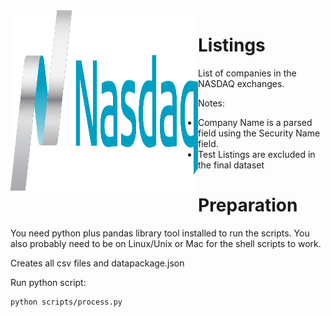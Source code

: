 <img align="left" alt="SVG" src="https://github.com/arishma108/Nasdaq-Listings/blob/main/nasdaq1.svg?raw=true" width="300" height="300" />

<p>

# Listings
List of companies in the NASDAQ exchanges.

Notes:

- Company Name is a parsed field using the Security Name field.
- Test Listings are excluded in the final dataset

# Preparation 
You need python plus pandas library tool installed to run the scripts. You also probably need to be on Linux/Unix or Mac for the shell scripts to work.

Creates all csv files and datapackage.json

Run python script:

    python scripts/process.py
